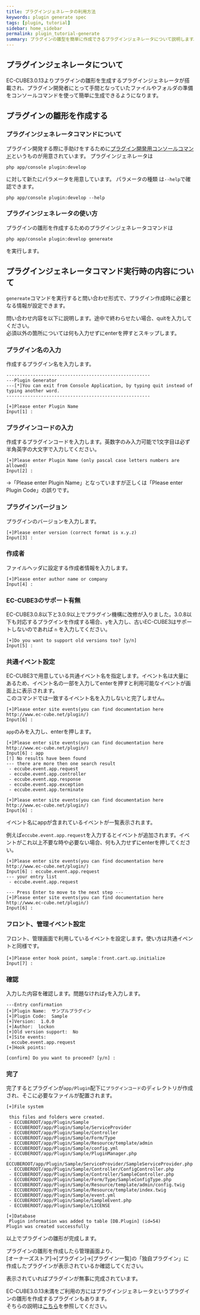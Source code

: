 ```yaml
---
title: プラグインジェネレータの利用方法
keywords: plugin generate spec
tags: [plugin, tutorial]
sidebar: home_sidebar
permalink: plugin_tutorial-generate
summary: プラグインの雛型を簡単に作成できるプラグインジェネレータについて説明します。
---
```


## プラグインジェネレータについて

EC-CUBE3.0.13よりプラグインの雛形を生成するプラグインジェネレータが搭載され、プラグイン開発者にとって手間となっていたファイルやフォルダの準備をコンソールコマンドを使って簡単に生成できるようになります。

## プラグインの雛形を作成する

### プラグインジェネレータコマンドについて
プラグイン開発する際に手助けをするために[プラグイン開発用コンソールコマンド](plugin_console)というものが用意されています。 プラグインジェネレータは

```
php app/console plugin:develop
```

に対して新たにパラメータを用意しています。
パラメータの種類    は`--help`で確認できます。

```
php app/console plugin:develop --help
```


### プラグインジェネレータの使い方

プラグインの雛形を作成するためのプラグインジェネレータコマンドは

```
php app/console plugin:develop genereate
```

を実行します。


## プラグインジェネレータコマンド実行時の内容について
`genereate`コマンドを実行すると問い合わせ形式で、プラグイン作成時に必要となる情報が設定できます。

問い合わせ内容を以下に説明します。途中で終わらせたい場合、quitを入力してください。  
必須以外の箇所については何も入力せずにenterを押すとスキップします。

### プラグイン名の入力
作成するプラグイン名を入力します。

```
------------------------------------------------------
---Plugin Generator
---[*]You can exit from Console Application, by typing quit instead of typing another word.
------------------------------------------------------

[+]Please enter Plugin Name
Input[1] : 
```

### プラグインコードの入力
作成するプラグインコードを入力します。英数字のみ入力可能で1文字目は必ず半角英字の大文字で入力してください。

```
[+]Please enter Plugin Name (only pascal case letters numbers are allowed)
Input[2] : 
```
→「Please enter Plugin Name」となっていますが正しくは「Please enter Plugin Code」の誤りです。

### プラグインバージョン
プラグインのバージョンを入力します。

```
[+]Please enter version (correct format is x.y.z)
Input[3] : 
```

### 作成者
ファイルヘッダに設定する作成者情報を入力します。

```
[+]Please enter author name or company
Input[4] : 
```

### EC-CUBE3のサポート有無
EC-CUBE3.0.8以下と3.0.9以上でプラグイン機構に改修が入りました。3.0.8以下も対応するプラグインを作成する場合、`y`を入力し、古いEC-CUBE3はサポートしないのであれば `n` を入力してください。

```
[+]Do you want to support old versions too? [y/n]
Input[5] : 
```

### 共通イベント設定
EC-CUBE3で用意している共通イベント名を指定します。イベント名は大量にあるため、イベント名の一部を入力してenterを押すと利用可能なイベントが画面上に表示されます。  
このコマンドでは一致するイベント名を入力しないと完了しません。


```
[+]Please enter site events(you can find documentation here http://www.ec-cube.net/plugin/)
Input[6] : 
```

`app`のみを入力し、enterを押します。

```
[+]Please enter site events(you can find documentation here http://www.ec-cube.net/plugin/)
Input[6] : app
[!] No results have been found
--- there are more then one search result
 - eccube.event.app.request
 - eccube.event.app.controller
 - eccube.event.app.response
 - eccube.event.app.exception
 - eccube.event.app.terminate

[+]Please enter site events(you can find documentation here http://www.ec-cube.net/plugin/)
Input[6] : 
```

イベント名にappが含まれているイベントが一覧表示されます。


例えば`eccube.event.app.request`を入力するとイベントが追加されます。イベントがこれ以上不要な時や必要ない場合、何も入力せずにenterを押してください。

```
[+]Please enter site events(you can find documentation here http://www.ec-cube.net/plugin/)
Input[6] : eccube.event.app.request
--- your entry list
 - eccube.event.app.request

--- Press Enter to move to the next step ---
[+]Please enter site events(you can find documentation here http://www.ec-cube.net/plugin/)
Input[6] : 
```


### フロント、管理イベント設定
フロント、管理画面で利用しているイベントを設定します。使い方は共通イベントと同様です。

```
[+]Please enter hook point, sample：front.cart.up.initialize
Input[7] : 
```


### 確認
入力した内容を確認します。問題なければ`y`を入力します。


```
---Entry confirmation
[+]Plugin Name:  サンプルプラグイン
[+]Plugin Code:  Sample
[+]Version:  1.0.0
[+]Author:  lockon
[+]Old version support:  No
[+]Site events: 
  eccube.event.app.request
[+]Hook points: 

[confirm] Do you want to proceed? [y/n] : 
```


### 完了
完了するとプラグインが`app/Plugin`配下に`プラグインコード`のディレクトリが作成され、そこに必要なファイルが配置されます。

```
[+]File system

 this files and folders were created.
 - ECCUBEROOT/app/Plugin/Sample
 - ECCUBEROOT/app/Plugin/Sample/ServiceProvider
 - ECCUBEROOT/app/Plugin/Sample/Controller
 - ECCUBEROOT/app/Plugin/Sample/Form/Type
 - ECCUBEROOT/app/Plugin/Sample/Resource/template/admin
 - ECCUBEROOT/app/Plugin/Sample/config.yml
 - ECCUBEROOT/app/Plugin/Sample/PluginManager.php
 - ECCUBEROOT/app/Plugin/Sample/ServiceProvider/SampleServiceProvider.php
 - ECCUBEROOT/app/Plugin/Sample/Controller/ConfigController.php
 - ECCUBEROOT/app/Plugin/Sample/Controller/SampleController.php
 - ECCUBEROOT/app/Plugin/Sample/Form/Type/SampleConfigType.php
 - ECCUBEROOT/app/Plugin/Sample/Resource/template/admin/config.twig
 - ECCUBEROOT/app/Plugin/Sample/Resource/template/index.twig
 - ECCUBEROOT/app/Plugin/Sample/event.yml
 - ECCUBEROOT/app/Plugin/Sample/SampleEvent.php
 - ECCUBEROOT/app/Plugin/Sample/LICENSE

[+]Database
 Plugin information was added to table [DB.Plugin] (id=54)
Plugin was created successfully
```

以上でプラグインの雛形が完成します。

プラグインの雛形を作成したら管理画面より、  
[オーナーズストア]->[プラグイン]->[プラグイン一覧]の「独自プラグイン」に作成したプラグインが表示されているか確認してください。

表示されていればプラグインが無事に完成されています。


EC-CUBE3.0.13未満をご利用の方にはプラグインジェネレータというプラグインの雛形を作成するプラグインもあります。  
そちらの説明は[こちら](plugin_tutorial-plugin-generate)を参照してください。

